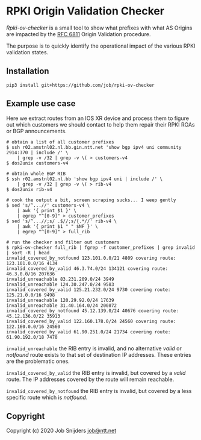 RPKI Origin Validation Checker
==============================

*Rpki-ov-checker* is a small tool to show what prefixes with what AS Origins
are impacted by the [RFC 6811](https://tools.ietf.org/html/rfc6811) Origin
Validation procedure.

The purpose is to quickly identify the operational impact of the various RPKI
validation states.

Installation
------------

`pip3 install git+https://github.com/job/rpki-ov-checker`

Example use case
----------------

Here we extract routes from an IOS XR device and process them to figure out
which customers we should contact to help them repair their RPKI ROAs or BGP
announcements.

```
# obtain a list of all customer prefixes
$ ssh r02.amstnl02.nl.bb.gin.ntt.net 'show bgp ipv4 uni community 2914:370 | include /' \
    | grep -v /32 | grep -v \( > customers-v4
$ dos2unix customers-v4

# obtain whole BGP RIB
$ ssh r02.amstnl02.nl.bb 'show bgp ipv4 uni | include /' \
    | grep -v /32 | grep -v \( > rib-v4
$ dos2unix rib-v4

# cook the output a bit, screen scraping sucks... I weep gently
$ sed 's/^...//' customers-v4 \
    | awk '{ print $1 }' \
    | egrep "^[0-9]" > customer_prefixes
$ sed 's/^...//;s/ .$//;s/{.*//' rib-v4 \
    | awk '{ print $1 " " $NF }' \
    | egrep "^[0-9]" > full_rib 

# run the checker and filter out customers
$ rpki-ov-checker full_rib | fgrep -f customer_prefixes | grep invalid | sort -R | head
invalid_covered_by_notfound 123.101.0.0/21 4809 covering route: 123.101.0.0/16 4134
invalid_covered_by_valid 46.3.74.0/24 134121 covering route: 46.3.0.0/16 207636
invalid_unreachable 83.231.209.0/24 3949
invalid_unreachable 124.30.247.0/24 9583
invalid_covered_by_valid 125.21.232.0/24 9730 covering route: 125.21.0.0/16 9498
invalid_unreachable 120.29.92.0/24 17639
invalid_unreachable 31.40.164.0/24 200872
invalid_covered_by_notfound 45.12.139.0/24 40676 covering route: 45.12.136.0/22 35913
invalid_covered_by_valid 122.160.178.0/24 24560 covering route: 122.160.0.0/16 24560
invalid_covered_by_valid 61.90.251.0/24 21734 covering route: 61.90.192.0/18 7470

```

`invalid_unreachable` the RIB entry is invalid, and no alternative _valid_ or
_notfound_ route exists to that set of destination IP addresses. These entries
are the problematic ones.

`invalid_covered_by_valid` the RIB entry is invalid, but covered by a _valid_
route. The IP addresses covered by the route will remain reachable.

`invalid_covered_by_notfound` the RIB entry is invalid, but covered by a
less specific route which is _notfound_.

Copyright
---------

Copyright (c) 2020 Job Snijders <job@ntt.net>
